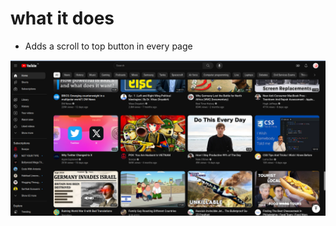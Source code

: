 # what it does
- Adds a scroll to top button in every page

![Unable to load](./images//screenshot.png)